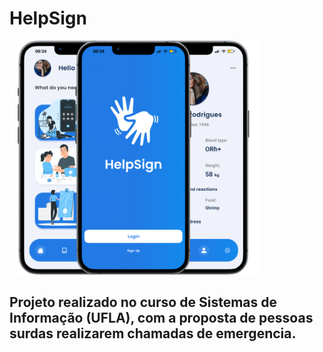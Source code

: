 # HelpSign

<img width="400" src="/HelpSign/helpsign.png">

## Projeto realizado no curso de Sistemas de Informação (UFLA), com a proposta de pessoas surdas realizarem chamadas de emergencia.
